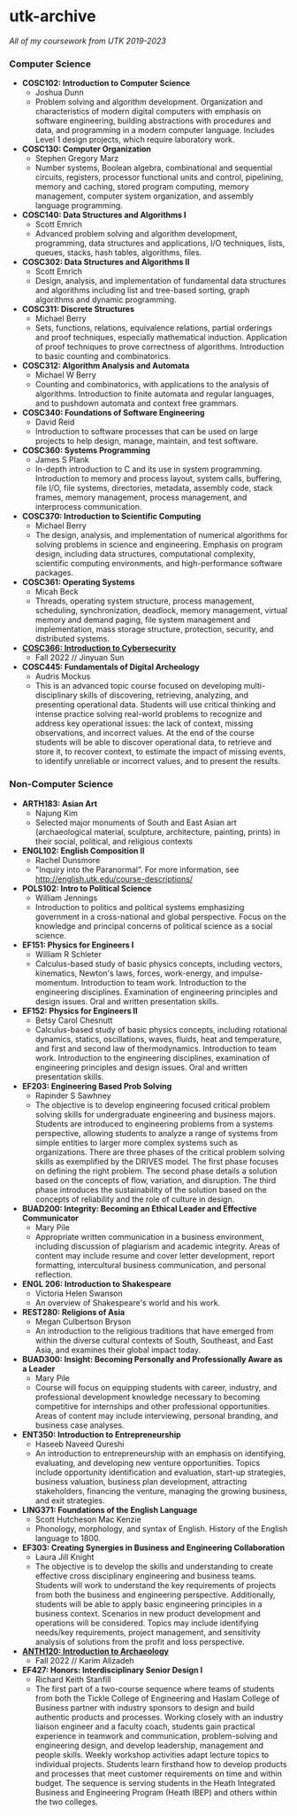 # utk-archive
<i>All of my coursework from UTK 2019-2023</i>

### Computer Science
* **COSC102: Introduction to Computer Science** 
    * Joshua Dunn
    * Problem solving and algorithm development. Organization and characteristics of modern digital computers with emphasis on software engineering, building abstractions with procedures and data, and programming in a modern computer language. Includes Level 1 design projects, which require laboratory work. 
* **COSC130: Computer Organization**
    * Stephen Gregory Marz 
    * Number systems, Boolean algebra, combinational and sequential circuits, registers, processor functional units and control, pipelining, memory and caching, stored program computing, memory management, computer system organization, and assembly language programming.
* **COSC140: Data Structures and Algorithms I**
    * Scott Emrich
    * Advanced problem solving and algorithm development, programming, data structures and applications, I/O techniques, lists, queues, stacks, hash tables, algorithms, files.
* **COSC302: Data Structures and Algorithms II**
    * Scott Emrich
    * Design, analysis, and implementation of fundamental data structures and algorithms including list and tree-based sorting, graph algorithms and dynamic programming.
* **COSC311: Discrete Structures**
    * Michael Berry
    * Sets, functions, relations, equivalence relations, partial orderings and proof techniques, especially mathematical induction. Application of proof techniques to prove correctness of algorithms. Introduction to basic counting and combinatorics.
* **COSC312: Algorithm Analysis and Automata**
    * Michael W Berry
    * Counting and combinatorics, with applications to the analysis of algorithms. Introduction to finite automata and regular languages, and to pushdown automata and context free grammars.
* **COSC340: Foundations of Software Engineering**
    * David Reid
    * Introduction to software processes that can be used on large projects to help design, manage, maintain, and test software.
* **COSC360: Systems Programming**
    * James S Plank
    * In-depth introduction to C and its use in system programming. Introduction to memory and process layout, system calls, buffering, file I/O, file systems, directories, metadata, assembly code, stack frames, memory management, process management, and interprocess communication.
* **COSC370: Introduction to Scientific Computing**
    * Michael Berry
    * The design, analysis, and implementation of numerical algorithms for solving problems in science and engineering. Emphasis on program design, including data structures, computational complexity, scientific computing environments, and high-performance software packages.
* **COSC361: Operating Systems**
    * Micah Beck
    * Threads, operating system structure, process management, scheduling, synchronization, deadlock, memory management, virtual memory and demand paging, file system management and implementation, mass storage structure, protection, security, and distributed systems. 
* [**COSC366: Introduction to Cybersecurity**](/COSC366)
    * Fall 2022 // Jinyuan Sun
* **COSC445: Fundamentals of Digital Archeology**
    * Audris Mockus
    * This is an advanced topic course focused on developing multi-disciplinary skills of discovering, retrieving, analyzing, and presenting operational data. Students will use critical thinking and intense practice solving real-world problems to recognize and address key operational issues: the lack of context, missing observations, and incorrect values. At the end of the course students will be able to discover operational data, to retrieve and store it, to recover context, to estimate the impact of missing events, to identify unreliable or incorrect values, and to present the results.

### Non-Computer Science
* **ARTH183: Asian Art**
    * Najung Kim
    * Selected major monuments of South and East Asian art (archaeological material, sculpture, architecture, painting, prints) in their social, political, and religious contexts
* **ENGL102: English Composition II**
    * Rachel Dunsmore
    * "Inquiry into the Paranormal”. For more information, see http://english.utk.edu/course-descriptions/
* **POLS102: Intro to Political Science**
    * William Jennings
    * Introduction to politics and political systems emphasizing government in a cross-national and global perspective. Focus on the knowledge and principal concerns of political science as a social science.
* **EF151: Physics for Engineers I**
    * William R Schleter
    * Calculus-based study of basic physics concepts, including vectors, kinematics, Newton's laws, forces, work-energy, and impulse-momentum. Introduction to team work. Introduction to the engineering disciplines. Examination of engineering principles and design issues. Oral and written presentation skills.
* **EF152: Physics for Engineers II**
    * Betsy Carol Chesnutt
    * Calculus-based study of basic physics concepts, including rotational dynamics, statics, oscillations, waves, fluids, heat and temperature, and first and second law of thermodynamics. Introduction to team work. Introduction to the engineering disciplines, examination of engineering principles and design issues. Oral and written presentation skills.
* **EF203: Engineering Based Prob Solving**
    * Rapinder S Sawhney
    * The objective is to develop engineering focused critical problem solving skills for undergraduate engineering and business majors. Students are introduced to engineering problems from a systems perspective, allowing students to analyze a range of systems from simple entities to larger more complex systems such as organizations. There are three phases of the critical problem solving skills as exemplified by the DRIVES model. The first phase focuses on defining the right problem. The second phase details a solution based on the concepts of flow, variation, and disruption. The third phase introduces the sustainability of the solution based on the concepts of reliability and the role of culture in design.
* **BUAD200: Integrity: Becoming an Ethical Leader and Effective Communicator**
    * Mary Pile
    * Appropriate written communication in a business environment, including discussion of plagiarism and academic integrity. Areas of content may include resume and cover letter development, report formatting, intercultural business communication, and personal reflection.
* **ENGL 206: Introduction to Shakespeare**
    * Victoria Helen Swanson
    * An overview of Shakespeare's world and his work.
* **REST280: Religions of Asia**
    * Megan Culbertson Bryson
    * An introduction to the religious traditions that have emerged from within the diverse cultural contexts of South, Southeast, and East Asia, and examines their global impact today.
* **BUAD300: Insight: Becoming Personally and Professionally Aware as a Leader**
    * Mary Pile
    * Course will focus on equipping students with career, industry, and professional development knowledge necessary to becoming competitive for internships and other professional opportunities. Areas of content may include interviewing, personal branding, and business case analyses.
* **ENT350: Introduction to Entrepreneurship**
    * Haseeb Naveed Qureshi
    * An introduction to entrepreneurship with an emphasis on identifying, evaluating, and developing new venture opportunities. Topics include opportunity identification and evaluation, start-up strategies, business valuation, business plan development, attracting stakeholders, financing the venture, managing the growing business, and exit strategies.
* **LING371: Foundations of the English Language**
    * Scott Hutcheson Mac Kenzie
    * Phonology, morphology, and syntax of English. History of the English language to 1800.
* **EF303: Creating Synergies in Business and Engineering Collaboration**
    * Laura Jill Knight
    * The objective is to develop the skills and understanding to create effective cross disciplinary engineering and business teams. Students will work to understand the key requirements of projects from both the business and engineering perspective. Additionally, students will be able to apply basic engineering principles in a business context. Scenarios in new product development and operations will be considered. Topics may include identifying needs/key requirements, project management, and sensitivity analysis of solutions from the profit and loss perspective.
* [**ANTH120: Introduction to Archaeology**](/noncosci-courses/ANTH120/)
    * Fall 2022 // Karim Alizadeh
* **EF427: Honors: Interdisciplinary Senior Design I**
    * Richard Keith Stanfill
    * The first part of a two-course sequence where teams of students from both the Tickle College of Engineering and Haslam College of Business partner with industry sponsors to design and build authentic products and processes. Working closely with an industry liaison engineer and a faculty coach, students gain practical experience in teamwork and communication, problem-solving and engineering design, and develop leadership, management and people skills. Weekly workshop activities adapt lecture topics to individual projects. Students learn firsthand how to develop products and processes that meet customer requirements on time and within budget. The sequence is serving students in the Heath Integrated Business and Engineering Program (Heath IBEP) and others within the two colleges. 
